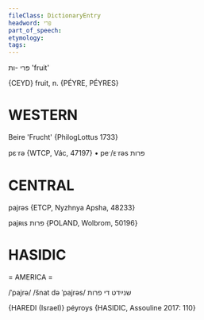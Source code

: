 ```yaml
---
fileClass: DictionaryEntry
headword: פּרי
part_of_speech: 
etymology: 
tags: 
---
```

פּרי
-ות
'fruit'

{CEYD}
fruit, n. {PÉYRE, PÉYRES}

WESTERN
========

Beire 'Frucht' {PhilogLottus 1733}

pɛˑrə {WTCP, Vác, 47197}
	•	peˑ/ᴇˑrəs פּרות

CENTRAL
========

pajrəs {ETCP, Nyzhnya Apsha, 48233}

pajʀɩs פּרות {POLAND, Wolbrom, 50196}

HASIDIC
=======
= AMERICA = 

/ˈpajrə/
/šnat də ˈpajrəs/ שנײַדט די פרות

{HAREDI (Israel)}
péyroys {HASIDIC, Assouline 2017: 110}